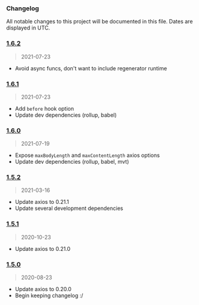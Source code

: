 ### Changelog

All notable changes to this project will be documented in this file. Dates are displayed in UTC.

### [1.6.2](https://github.com/doesdev/get-scrud/compare/1.6.1...1.6.2)

> 2021-07-23

- Avoid async funcs, don't want to include regenerator runtime

### [1.6.1](https://github.com/doesdev/get-scrud/compare/1.6.0...1.6.1)

> 2021-07-23

- Add `before` hook option
- Update dev dependencies (rollup, babel)

### [1.6.0](https://github.com/doesdev/get-scrud/compare/1.5.2...1.6.0)

> 2021-07-19

- Expose `maxBodyLength` and `maxContentLength` axios options
- Update dev dependencies (rollup, babel, mvt)

### [1.5.2](https://github.com/doesdev/get-scrud/compare/1.5.1...1.5.2)

> 2021-03-16

- Update axios to 0.21.1
- Update several development dependencies

### [1.5.1](https://github.com/doesdev/get-scrud/compare/1.5.0...1.5.1)

> 2020-10-23

- Update axios to 0.21.0

### [1.5.0](https://github.com/doesdev/get-scrud/compare/1.4.6...1.5.0)

> 2020-08-23

- Update axios to 0.20.0
- Begin keeping changelog :/
